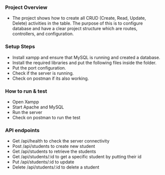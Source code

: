 ### Project Overview
- The project shows how to create all CRUD (Create, Read, Update, Delete) activities in the table. The purpose of this is to configure database and have a clear project structure which are routes, controllers, and configuration.

### Setup Steps
- Install xampp and ensure that MySQL is running and created a database.
- Install the required libraries and put the following files inside the folder.
- Put the port configuration.
- Check if the server is running.
- Check on postman if its also working.

### How to run & test
- Open Xampp
- Start Apache and MySQL
- Run the server
- Check on postman to run the test

### API endpoints
- Get /api/health to check the server connectivity
- Post /api/students to create new student
- Get /api/students to retrieve the students
- Get /api/students/:id to get a specific student by putting their id
- Put /api/students/:id to update
- Delete /api/students/:id to delete a student
